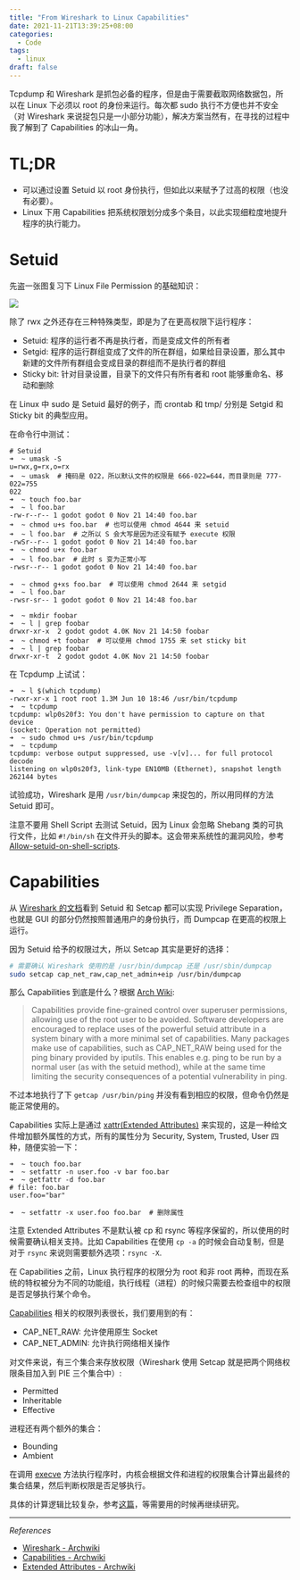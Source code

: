 ```yaml
---
title: "From Wireshark to Linux Capabilities"
date: 2021-11-21T13:39:25+08:00
categories:
  - Code
tags:
  - linux
draft: false
---
```


Tcpdump 和 Wireshark 是抓包必备的程序，但是由于需要截取网络数据包，所以在 Linux 下必须以 root 的身份来运行。每次都 sudo 执行不方便也并不安全（对 Wireshark 来说捉包只是一小部分功能），解决方案当然有，在寻找的过程中我了解到了 Capabilities 的冰山一角。

# TL;DR

- 可以通过设置 Setuid 以 root 身份执行，但如此以来赋予了过高的权限（也没有必要）。
- Linux 下用 Capabilities 把系统权限划分成多个条目，以此实现细粒度地提升程序的执行能力。

# Setuid

先盗一张图复习下 Linux File Permission 的基础知识：

![](https://static.iamgodot.com/content/images/fig_permissions_chmod-command.jpg)

除了 rwx 之外还存在三种特殊类型，即是为了在更高权限下运行程序：

- Setuid: 程序的运行者不再是执行者，而是变成文件的所有者
- Setgid: 程序的运行群组变成了文件的所在群组，如果给目录设置，那么其中新建的文件所有群组会变成目录的群组而不是执行者的群组
- Sticky bit: 针对目录设置，目录下的文件只有所有者和 root 能够重命名、移动和删除

在 Linux 中 sudo 是 Setuid 最好的例子，而 crontab 和 tmp/ 分别是 Setgid 和 Sticky bit 的典型应用。

在命令行中测试：

```shell
# Setuid
➜  ~ umask -S
u=rwx,g=rx,o=rx
➜  ~ umask  # 掩码是 022，所以默认文件的权限是 666-022=644，而目录则是 777-022=755
022
➜  ~ touch foo.bar
➜  ~ l foo.bar
-rw-r--r-- 1 godot godot 0 Nov 21 14:40 foo.bar
➜  ~ chmod u+s foo.bar  # 也可以使用 chmod 4644 来 setuid
➜  ~ l foo.bar  # 之所以 S 会大写是因为还没有赋予 execute 权限
-rwSr--r-- 1 godot godot 0 Nov 21 14:40 foo.bar
➜  ~ chmod u+x foo.bar
➜  ~ l foo.bar  # 此时 s 变为正常小写
-rwsr--r-- 1 godot godot 0 Nov 21 14:40 foo.bar

➜  ~ chmod g+xs foo.bar  # 可以使用 chmod 2644 来 setgid
➜  ~ l foo.bar
-rwsr-sr-- 1 godot godot 0 Nov 21 14:48 foo.bar

➜  ~ mkdir foobar
➜  ~ l | grep foobar
drwxr-xr-x  2 godot godot 4.0K Nov 21 14:50 foobar
➜  ~ chmod +t foobar  # 可以使用 chmod 1755 来 set sticky bit
➜  ~ l | grep foobar
drwxr-xr-t  2 godot godot 4.0K Nov 21 14:50 foobar
```

在 Tcpdump 上试试：

```shell
➜  ~ l $(which tcpdump)
-rwxr-xr-x 1 root root 1.3M Jun 10 18:46 /usr/bin/tcpdump
➜  ~ tcpdump
tcpdump: wlp0s20f3: You don't have permission to capture on that device
(socket: Operation not permitted)
➜  ~ sudo chmod u+s /usr/bin/tcpdump
➜  ~ tcpdump
tcpdump: verbose output suppressed, use -v[v]... for full protocol decode
listening on wlp0s20f3, link-type EN10MB (Ethernet), snapshot length 262144 bytes
```

试验成功，Wireshark 是用 `/usr/bin/dumpcap` 来捉包的，所以用同样的方法 Setuid 即可。

注意不要用 Shell Script 去测试 Setuid，因为 Linux 会忽略 Shebang 类的可执行文件，比如 `#!/bin/sh` 在文件开头的脚本。这会带来系统性的漏洞风险，参考 [Allow-setuid-on-shell-scripts](https://unix.stackexchange.com/questions/364/allow-setuid-on-shell-scripts).

# Capabilities

从 [Wireshark 的文档](https://gitlab.com/wireshark/wireshark/-/wikis/CaptureSetup/CapturePrivileges#most-unixes)看到 Setuid 和 Setcap 都可以实现 Privilege Separation，也就是 GUI 的部分仍然按照普通用户的身份执行，而 Dumpcap 在更高的权限上运行。

因为 Setuid 给予的权限过大，所以 Setcap 其实是更好的选择：

```bash
# 需要确认 Wireshark 使用的是 /usr/bin/dumpcap 还是 /usr/sbin/dumpcap
sudo setcap cap_net_raw,cap_net_admin+eip /usr/bin/dumpcap
```

那么 Capabilities 到底是什么？根据 [Arch Wiki](https://wiki.archlinux.org/title/capabilities):

> Capabilities provide fine-grained control over superuser permissions, allowing use of the root user to be avoided. Software developers are encouraged to replace uses of the powerful setuid attribute in a system binary with a more minimal set of capabilities. Many packages make use of capabilities, such as CAP_NET_RAW being used for the ping binary provided by iputils. This enables e.g. ping to be run by a normal user (as with the setuid method), while at the same time limiting the security consequences of a potential vulnerability in ping.

不过本地执行了下 `getcap /usr/bin/ping` 并没有看到相应的权限，但命令仍然是能正常使用的。

Capabilities 实际上是通过 [xattr(Extended Attributes)](https://wiki.archlinux.org/title/File_permissions_and_attributes#Extended_attributes) 来实现的，这是一种给文件增加额外属性的方式，所有的属性分为 Security, System, Trusted, User 四种，随便实验一下：

```shell
➜  ~ touch foo.bar
➜  ~ setfattr -n user.foo -v bar foo.bar
➜  ~ getfattr -d foo.bar
# file: foo.bar
user.foo="bar"

➜  ~ setfattr -x user.foo foo.bar  # 删除属性
```

注意 Extended Attributes 不是默认被 cp 和 rsync 等程序保留的，所以使用的时候需要确认相关支持。比如 Capabilities 在使用 `cp -a` 的时候会自动复制，但是对于 `rsync` 来说则需要额外选项：`rsync -X`.

在 Capabilities 之前，Linux 执行程序的权限分为 root 和非 root 两种，而现在系统的特权被分为不同的功能组，执行线程（进程）的时候只需要去检查组中的权限是否足够执行某个命令。

[Capabilities](https://man.archlinux.org/man/capabilities.7) 相关的权限列表很长，我们要用到的有：

- CAP_NET_RAW: 允许使用原生 Socket
- CAP_NET_ADMIN: 允许执行网络相关操作

对文件来说，有三个集合来存放权限（Wireshark 使用 Setcap 就是把两个网络权限条目加入到 PIE 三个集合中）:

- Permitted
- Inheritable
- Effective

进程还有两个额外的集合：

- Bounding
- Ambient

在调用 [execve](https://linux.die.net/man/2/execve) 方法执行程序时，内核会根据文件和进程的权限集合计算出最终的集合结果，然后判断权限是否足够执行。

具体的计算逻辑比较复杂，参考[这篇](https://cloud.tencent.com/developer/article/1529342)，等需要用的时候再继续研究。

---

*References*

- [Wireshark - Archwiki](https://wiki.archlinux.org/title/wireshark)
- [Capabilities - Archwiki](https://wiki.archlinux.org/title/capabilities)
- [Extended Attributes - Archwiki](https://wiki.archlinux.org/title/File_permissions_and_attributes#Extended_attributes)
